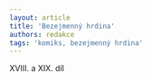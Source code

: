 ```yaml
---
layout: article
title: 'Bezejmenný hrdina'
authors: redakce
tags: 'komiks, bezejmenný hrdina'
---
```


XVIII. a XIX. díl
